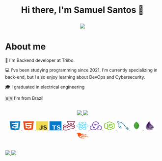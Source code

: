 <h1 align="center">
  
  Hi there, I'm Samuel Santos 👋
  
</h1>


<p align="center">

<img src="https://readme-typing-svg.herokuapp.com/?lines=Welcome+to++my+GitHub+Profile!">

</p>

# About me

<p align="center">

  🌱 I'm Backend developer at Triibo.
  
  💻 I've been studying programming since 2021. I'm currently specializing in back-end, but I also enjoy learning about DevOps and Cybersecurity.
  
  🎓 I graduated in electrical engineering
  
  🇧🇷 I'm from Brazil
  
</p>

##

<div align="center">
  <a href="https://github.com/Thesamuel01">
  <img height="160em" src="https://github-readme-stats.vercel.app/api?username=Thesamuel01&show_icons=true&theme=synthwave" />
  <img height="160em" src="https://github-readme-stats.vercel.app/api/top-langs/?username=Thesamuel01&layout=compact&theme=synthwave" />
</div>

<div align="center" style="display:inline_block"><br>
    <img alt="CSS" height="30" width="40" src="https://github.com/devicons/devicon/blob/master/icons/css3/css3-original.svg">
    <img alt="HTML" height="30" width="40" src="https://github.com/devicons/devicon/blob/master/icons/html5/html5-original.svg">
    <img alt="JAVASCRIPT" height="30" width="40" src="https://github.com/devicons/devicon/blob/master/icons/javascript/javascript-original.svg">
    <img alt="TYPESCRIPT" height="30" width="40" src="https://github.com/devicons/devicon/blob/master/icons/typescript/typescript-original.svg">
    <img alt="JEST" height="30" width="40" src="https://github.com/devicons/devicon/blob/master/icons/jest/jest-plain.svg" />
    <img alt="REACT" height="30" width="40" src="https://github.com/devicons/devicon/blob/master/icons/react/react-original.svg">
    <img alt="REDUX" height="30" width="40" src="https://github.com/devicons/devicon/blob/master/icons/redux/redux-original.svg">
    <img alt="NODE" height="30" width="40" src="https://github.com/devicons/devicon/blob/master/icons/nodejs/nodejs-original.svg">
    <img alt="MYSQL" height="30" width="40" src="https://github.com/devicons/devicon/blob/master/icons/mysql/mysql-original.svg" />
    <img alt="MONGODB" height="30" width="40" src="https://github.com/devicons/devicon/blob/master/icons/mongodb/mongodb-original.svg" />
    <img alt="ELIXIR" height="30" width="40" src="https://github.com/devicons/devicon/blob/master/icons/elixir/elixir-original.svg" />
    <img alt="PHOENIX" height="30" width="40" src="https://github.com/devicons/devicon/blob/master/icons/phoenix/phoenix-original.svg" />
</div>

##
<a href="https://www.linkedin.com/in/samuel-a-santos/" target="blank">
    <img  src="https://img.shields.io/badge/LinkedIn-0077B5?style=for-the-badge&logo=linkedin&logoColor=white" />
</a>
<a href="mailto: samueldev8@gmail.com" target="blank">
    <img  src="https://img.shields.io/badge/Gmail-D14836?style=for-the-badge&logo=gmail&logoColor=white" />
</a>
